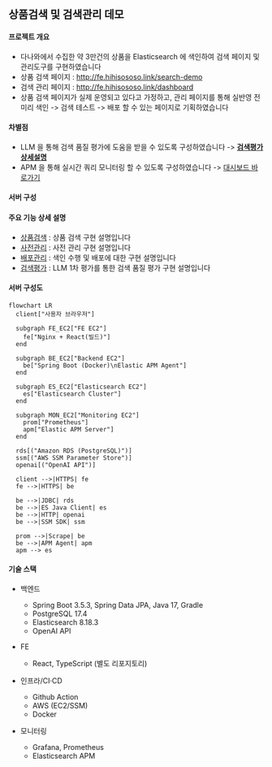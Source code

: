 ## 상품검색 및 검색관리 데모

#### 프로젝트 개요   
-  다나와에서 수집한 약 3만건의 상품을 Elasticsearch 에 색인하여 검색 페이지 및 관리도구를 구현하였습니다
- 상품 검색 페이지 : http://fe.hihisososo.link/search-demo
- 검색 관리 페이지 : http://fe.hihisososo.link/dashboard
- 상품 검색 페이지가 실제 운영되고 있다고 가정하고, 관리 페이지를 통해 실반영 전 미리 색인 -> 검색 테스트 -> 배포 할 수 있는 페이지로 기획하였습니다

#### 차별점
- LLM 을 통해 검색 품질 평가에 도움을 받을 수 있도록 구성하였습니다 ->  **[검색평가 상세설명](./docs/search-evaluation.md)**
- APM 을 통해 실시간 쿼리 모니터링 할 수 있도록 구성하였습니다 -> [대시보드 바로가기](http://es.hihisososo.link:5601/app/dashboards#/view/77278e84-60b0-48cd-85c1-d2cd90dd2390?_g=(filters:!(),refreshInterval:(pause:!f,value:1000),time:(from:now-1m,to:now)))

#### 서버 구성

#### 주요 기능 상세 설명
- [상품검색](./docs/product-search.md) : 상품 검색 구현 설명입니다
- [사전관리](./docs/dictionary-management.md) : 사전 관리 구현 설명입니다
- [배포관리](./docs/deployment-management.md) : 색인 수행 및 배포에 대한 구현 설명입니다
- [검색평가](./docs/search-evaluation.md) : LLM 1차 평가를 통한 검색 품질 평가 구현 설명입니다

#### 서버 구성도

```mermaid
flowchart LR
  client["사용자 브라우저"]

  subgraph FE_EC2["FE EC2"]
    fe["Nginx + React(빌드)"]
  end

  subgraph BE_EC2["Backend EC2"]
    be["Spring Boot (Docker)\nElastic APM Agent"]
  end

  subgraph ES_EC2["Elasticsearch EC2"]
    es["Elasticsearch Cluster"]
  end

  subgraph MON_EC2["Monitoring EC2"]
    prom["Prometheus"]
    apm["Elastic APM Server"]
  end

  rds[("Amazon RDS (PostgreSQL)")]
  ssm[("AWS SSM Parameter Store")]
  openai[("OpenAI API")]

  client -->|HTTPS| fe
  fe -->|HTTPS| be

  be -->|JDBC| rds
  be -->|ES Java Client| es
  be -->|HTTP| openai
  be -->|SSM SDK| ssm

  prom -->|Scrape| be
  be -->|APM Agent| apm
  apm --> es
```

#### 기술 스택

- 백엔드
  - Spring Boot 3.5.3, Spring Data JPA, Java 17, Gradle
  - PostgreSQL 17.4
  - Elasticsearch 8.18.3
  - OpenAI API

- FE
  - React, TypeScript (별도 리포지토리)

- 인프라/CI·CD
  - Github Action
  - AWS (EC2/SSM)
  - Docker

- 모니터링
  - Grafana, Prometheus
  - Elasticsearch APM


